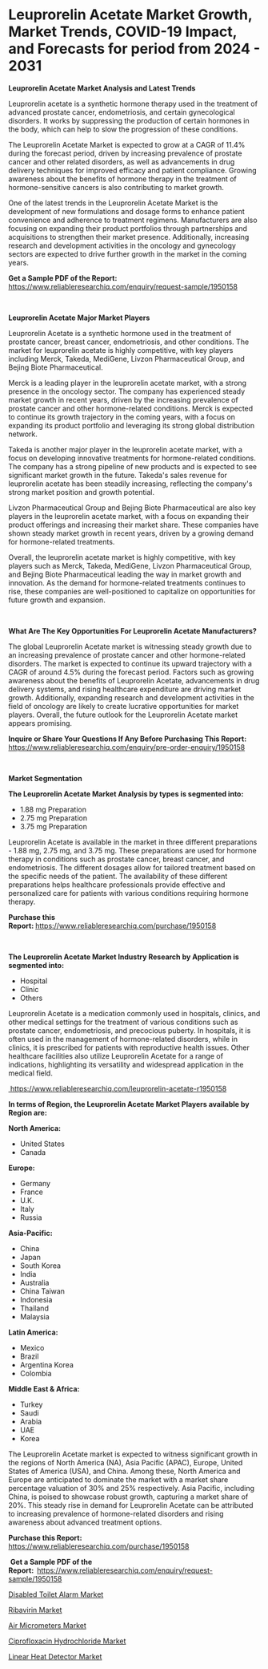 <p><h1>Leuprorelin Acetate Market Growth, Market Trends, COVID-19 Impact, and Forecasts for period from 2024 - 2031</h1></p><p><strong>Leuprorelin Acetate Market Analysis and Latest Trends</strong></p>
<p><p>Leuprorelin acetate is a synthetic hormone therapy used in the treatment of advanced prostate cancer, endometriosis, and certain gynecological disorders. It works by suppressing the production of certain hormones in the body, which can help to slow the progression of these conditions.</p><p>The Leuprorelin Acetate Market is expected to grow at a CAGR of 11.4% during the forecast period, driven by increasing prevalence of prostate cancer and other related disorders, as well as advancements in drug delivery techniques for improved efficacy and patient compliance. Growing awareness about the benefits of hormone therapy in the treatment of hormone-sensitive cancers is also contributing to market growth.</p><p>One of the latest trends in the Leuprorelin Acetate Market is the development of new formulations and dosage forms to enhance patient convenience and adherence to treatment regimens. Manufacturers are also focusing on expanding their product portfolios through partnerships and acquisitions to strengthen their market presence. Additionally, increasing research and development activities in the oncology and gynecology sectors are expected to drive further growth in the market in the coming years.</p></p>
<p><strong>Get a Sample PDF of the Report:&nbsp;</strong> <a href="https://www.reliableresearchiq.com/enquiry/request-sample/1950158">https://www.reliableresearchiq.com/enquiry/request-sample/1950158</a></p>
<p>&nbsp;</p>
<p><strong>Leuprorelin Acetate Major Market Players</strong></p>
<p><p>Leuprorelin Acetate is a synthetic hormone used in the treatment of prostate cancer, breast cancer, endometriosis, and other conditions. The market for leuprorelin acetate is highly competitive, with key players including Merck, Takeda, MediGene, Livzon Pharmaceutical Group, and Bejing Biote Pharmaceutical.</p><p>Merck is a leading player in the leuprorelin acetate market, with a strong presence in the oncology sector. The company has experienced steady market growth in recent years, driven by the increasing prevalence of prostate cancer and other hormone-related conditions. Merck is expected to continue its growth trajectory in the coming years, with a focus on expanding its product portfolio and leveraging its strong global distribution network.</p><p>Takeda is another major player in the leuprorelin acetate market, with a focus on developing innovative treatments for hormone-related conditions. The company has a strong pipeline of new products and is expected to see significant market growth in the future. Takeda's sales revenue for leuprorelin acetate has been steadily increasing, reflecting the company's strong market position and growth potential.</p><p>Livzon Pharmaceutical Group and Bejing Biote Pharmaceutical are also key players in the leuprorelin acetate market, with a focus on expanding their product offerings and increasing their market share. These companies have shown steady market growth in recent years, driven by a growing demand for hormone-related treatments.</p><p>Overall, the leuprorelin acetate market is highly competitive, with key players such as Merck, Takeda, MediGene, Livzon Pharmaceutical Group, and Bejing Biote Pharmaceutical leading the way in market growth and innovation. As the demand for hormone-related treatments continues to rise, these companies are well-positioned to capitalize on opportunities for future growth and expansion.</p></p>
<p>&nbsp;</p>
<p><strong>What Are The Key Opportunities For Leuprorelin Acetate Manufacturers?</strong></p>
<p><p>The global Leuprorelin Acetate market is witnessing steady growth due to an increasing prevalence of prostate cancer and other hormone-related disorders. The market is expected to continue its upward trajectory with a CAGR of around 4.5% during the forecast period. Factors such as growing awareness about the benefits of Leuprorelin Acetate, advancements in drug delivery systems, and rising healthcare expenditure are driving market growth. Additionally, expanding research and development activities in the field of oncology are likely to create lucrative opportunities for market players. Overall, the future outlook for the Leuprorelin Acetate market appears promising.</p></p>
<p><strong>Inquire or Share Your Questions If Any Before Purchasing This Report:</strong> <a href="https://www.reliableresearchiq.com/enquiry/pre-order-enquiry/1950158">https://www.reliableresearchiq.com/enquiry/pre-order-enquiry/1950158</a></p>
<p>&nbsp;</p>
<p><strong>Market Segmentation</strong></p>
<p><strong>The Leuprorelin Acetate Market Analysis by types is segmented into:</strong></p>
<p><ul><li>1.88 mg Preparation</li><li>2.75 mg Preparation</li><li>3.75 mg Preparation</li></ul></p>
<p><p>Leuprorelin Acetate is available in the market in three different preparations - 1.88 mg, 2.75 mg, and 3.75 mg. These preparations are used for hormone therapy in conditions such as prostate cancer, breast cancer, and endometriosis. The different dosages allow for tailored treatment based on the specific needs of the patient. The availability of these different preparations helps healthcare professionals provide effective and personalized care for patients with various conditions requiring hormone therapy.</p></p>
<p><strong>Purchase this Report:&nbsp;</strong><a href="https://www.reliableresearchiq.com/purchase/1950158">https://www.reliableresearchiq.com/purchase/1950158</a></p>
<p>&nbsp;</p>
<p><strong>The Leuprorelin Acetate Market Industry Research by Application is segmented into:</strong></p>
<p><ul><li>Hospital</li><li>Clinic</li><li>Others</li></ul></p>
<p><p>Leuprorelin Acetate is a medication commonly used in hospitals, clinics, and other medical settings for the treatment of various conditions such as prostate cancer, endometriosis, and precocious puberty. In hospitals, it is often used in the management of hormone-related disorders, while in clinics, it is prescribed for patients with reproductive health issues. Other healthcare facilities also utilize Leuprorelin Acetate for a range of indications, highlighting its versatility and widespread application in the medical field.</p></p>
<p><a href="https://www.reliableresearchiq.com/leuprorelin-acetate-r1950158">&nbsp;https://www.reliableresearchiq.com/leuprorelin-acetate-r1950158</a></p>
<p><strong>In terms of Region, the Leuprorelin Acetate Market Players available by Region are:</strong></p>
<p>
    <p> <strong> North America: </strong>
        <ul>
            <li>United States</li>
            <li>Canada</li>
        </ul>
        </p> 
    <p> <strong> Europe: </strong>
        <ul>
            <li>Germany</li>
            <li>France</li>
            <li>U.K.</li>
            <li>Italy</li>
            <li>Russia</li>
        </ul>
        </p> 
    <p> <strong> Asia-Pacific: </strong>
        <ul>
            <li>China</li>
            <li>Japan</li>
            <li>South Korea</li>
            <li>India</li>
            <li>Australia</li>
            <li>China Taiwan</li>
            <li>Indonesia</li>
            <li>Thailand</li>
            <li>Malaysia</li>
        </ul>
        </p> 
    <p> <strong> Latin America: </strong>
        <ul>
            <li>Mexico</li>
            <li>Brazil</li>
            <li>Argentina Korea</li>
            <li>Colombia</li>
        </ul>
        </p> 
    <p> <strong> Middle East & Africa: </strong>
        <ul>
            <li>Turkey</li>
            <li>Saudi</li>
            <li>Arabia</li>
            <li>UAE</li>
            <li>Korea</li>
        </ul>
    </p>
    </p>
<p><p>The Leuprorelin Acetate market is expected to witness significant growth in the regions of North America (NA), Asia Pacific (APAC), Europe, United States of America (USA), and China. Among these, North America and Europe are anticipated to dominate the market with a market share percentage valuation of 30% and 25% respectively. Asia Pacific, including China, is poised to showcase robust growth, capturing a market share of 20%. This steady rise in demand for Leuprorelin Acetate can be attributed to increasing prevalence of hormone-related disorders and rising awareness about advanced treatment options.</p></p>
<p><strong>Purchase this Report: </strong><a href="https://www.reliableresearchiq.com/purchase/1950158">https://www.reliableresearchiq.com/purchase/1950158</a></p>
<p>&nbsp;<strong>Get a Sample PDF of the Report:&nbsp;&nbsp;</strong><a href="https://www.reliableresearchiq.com/enquiry/request-sample/1950158">https://www.reliableresearchiq.com/enquiry/request-sample/1950158</a></p>
<p><strong></strong></p>
<p><p><a href="https://medium.com/@presleybode/disabled-toilet-alarm-market-analysis-report-global-insights-by-region-type-hard-wired-disabled-8e9455e1adb6">Disabled Toilet Alarm Market</a></p><p><a href="https://github.com/luckyshygirl/Market-Research-Report-List-6/blob/main/ribavirin-market.md">Ribavirin Market</a></p><p><a href="https://medium.com/@codystark63/insights-into-the-air-micrometers-market-size-which-is-expanding-with-a-12-1-cagr-from-2024-2031-2da7b3c1e02c">Air Micrometers Market</a></p><p><a href="https://github.com/vimar16th/Market-Research-Report-List-6/blob/main/ciprofloxacin-hydrochloride-market.md">Ciprofloxacin Hydrochloride Market</a></p><p><a href="https://medium.com/@diegomoen/linear-heat-detector-market-research-report-includes-analysis-on-market-size-share-and-growth-rate-b5750d4e87da">Linear Heat Detector Market</a></p></p>